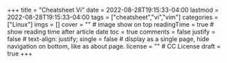 +++
title = "Cheatsheet Vi"
date = 2022-08-28T19:15:33-04:00
lastmod = 2022-08-28T19:15:33-04:00
tags = ["cheatsheet","vi","vim"]
categories = ["Linux"]
imgs = []
cover = ""  # image show on top
readingTime = true  # show reading time after article date
toc = true
comments = false
justify = false  # text-align: justify;
single = false  # display as a single page, hide navigation on bottom, like as about page.
license = ""  # CC License
draft = true
+++

